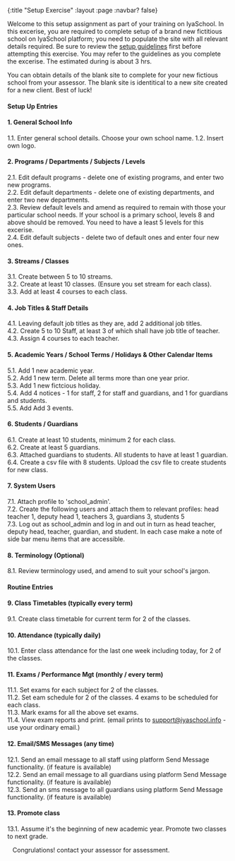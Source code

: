 {:title "Setup Exercise"
  :layout :page
  :navbar? false}

Welcome to this setup assignment as part of your training on IyaSchool. In this excerise, you are required to complete setup of a brand new fictitious school on IyaSchool platform; you need to populate the site with all relevant details required. Be sure to review the [setup guidelines](/page/setup-guidelines) first before attempting this exercise. You may refer to the guidelines as you complete the excerise. The estimated during is about 3 hrs. 

You can obtain details of the blank site to complete for your new fictious school from your assessor. The blank site is identitical to a new site created for a new client. Best of luck!

#### Setup Up Entries

#### 1.	General School Info    
  1.1. Enter general school details. Choose your own school name. 
  1.2. Insert own logo.  

#### 2.	Programs / Departments / Subjects / Levels    
  2.1. Edit default programs - delete one of existing programs, and enter two new programs.  
  2.2. Edit default departments - delete one of existing departments, and enter two new departments.  
  2.3. Review default levels and amend as required to remain with those your particular school needs. If your school is a primary school, levels 8 and above should be removed. You need to have a least 5 levels for this excerise.  
  2.4. Edit default subjects - delete two of default ones and enter four new ones.  
#### 3.	Streams / Classes     
  3.1. Create between 5 to 10 streams.  
  3.2. Create at least 10 classes. (Ensure you set stream for each class).  
  3.3. Add at least 4 courses to each class.  

#### 4.	Job Titles & Staff Details    
  4.1. Leaving default job titles as they are, add 2 additional job titles.  
  4.2. Create 5 to 10 Staff, at least 3 of which shall have job title of teacher.  
  4.3. Assign 4 courses to each teacher.  

#### 5.	Academic Years / School Terms / Holidays & Other Calendar Items
  5.1. Add 1 new academic year.  
  5.2. Add 1 new term. Delete all terms more than one year prior.  
  5.3. Add 1 new fictcious holiday.  
  5.4. Add 4 notices - 1 for staff, 2 for staff and guardians, and 1 for guardians and students.  
  5.5. Add Add 3 events.  

#### 6.  Students / Guardians
  6.1. Create at least 10 students, minimum 2 for each class.  
  6.2. Create at least 5 guardians.  
  6.3. Attached guardians to students. All students to have at least 1 guardian.  
  6.4. Create a csv file with 8 students. Upload the csv file to create students for new class.  

#### 7.  System Users  
  7.1.  Attach profile to 'school_admin'.  
  7.2. Create the following users and attach them to relevant profiles: head teacher 1, deputy head 1, teachers 3, guardians 3, students 5  
  7.3. Log out as school_admin and log in and out in turn as head teacher, deputy head, teacher, guardian, and student. In each case make a note of side bar menu items that are accessible.  

#### 8.	Terminology (Optional)  
  8.1. Review terminology used, and amend to suit your school's jargon.  


####	Routine Entries

#### 9.	Class Timetables (typically every term)
  9.1. Create class timetable for current term for 2 of the classes.  

#### 10.	Attendance (typically daily)
  10.1. Enter class attendance for the last one week including today, for 2 of the classes.  

#### 11.	Exams / Performance Mgt (monthly / every term)
  11.1. Set exams for each subject for 2 of the classes.  
  11.2. Set eam schedule for 2 of the classes. 4 exams to be scheduled for each class.  
  11.3. Mark exams for all the above set exams.  
  11.4. View exam reports and print. (email prints to support@iyaschool.info - use your ordinary email.)  

#### 12.	Email/SMS Messages (any time)
  12.1. Send an email message to all staff using platform Send Message functionality. (if feature is available)  
  12.2. Send an email message to all guardians using platform Send Message functionality. (if feature is available)  
  12.3. Send an sms message to all guardians using platform Send Message functionality. (if feature is available)  

#### 13. Promote class
  13.1. Assume it's the beginning of new academic year. Promote two classes to next grade.  

&nbsp;&nbsp;
Congrulations! contact your assessor for assessment.
&nbsp;&nbsp;

  


